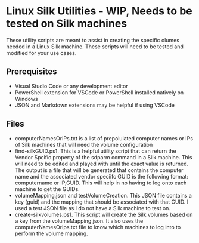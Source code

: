 # Linux Silk Utilities - WIP, Needs to be tested on Silk machines

These utility scripts are meant to assist in creating the specific olumes needed in a Linux Silk machine. These scripts will need to be tested and modified for your use cases.

## Prerequisites

* Visual Studio Code or any development editor
* PowerShell extension for VSCode or PowerShell installed natively on Windows
* JSON and Markdown extensions may be helpful if using VSCode

## Files

* computerNamesOrIPs.txt is a list of prepolulated computer names or IPs of Silk machines that will need the volume configuration
* find-silkGUID.ps1. This is a helpful utility script that can return the Vendor Spcific property of the sdparm command in a Silk machine. This will need to be edited and played with until the exact value is returned. The output is a file that will be generated that contains the computer name and the associated vendor speciifc GUID is the following format: computername or IP,GUID. This will help in no having to log onto each machine to get the GUIDs.
* volumeMapping.json and testVolumeCreation. This JSON file contains a key (guid) and the mapping that should be associated with that GUID. I used a test JSON file as I do not have a Silk machine to test on.
* create-silkvolumes.ps1. This script will create the Silk volumes based on a key from the volumeMapping.json. It also uses the computerNamesOrIps.txt file to know which machines to log into to perform the volume mapping.